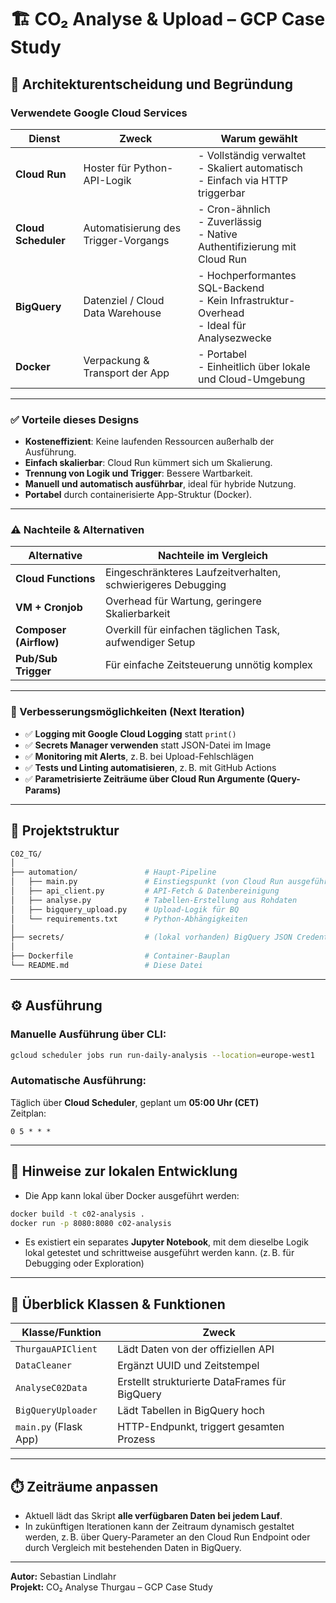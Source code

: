 # 🏗️ CO₂ Analyse & Upload – GCP Case Study

## 🔧 Architekturentscheidung und Begründung

### Verwendete Google Cloud Services

| Dienst              | Zweck                                 | Warum gewählt                                               |
|---------------------|----------------------------------------|-------------------------------------------------------------|
| **Cloud Run**        | Hoster für Python-API-Logik           | - Vollständig verwaltet<br>- Skaliert automatisch<br>- Einfach via HTTP triggerbar |
| **Cloud Scheduler**  | Automatisierung des Trigger-Vorgangs  | - Cron-ähnlich<br>- Zuverlässig<br>- Native Authentifizierung mit Cloud Run |
| **BigQuery**         | Datenziel / Cloud Data Warehouse      | - Hochperformantes SQL-Backend<br>- Kein Infrastruktur-Overhead<br>- Ideal für Analysezwecke |
| **Docker**           | Verpackung & Transport der App        | - Portabel<br>- Einheitlich über lokale und Cloud-Umgebung |

---

### ✅ Vorteile dieses Designs

- **Kosteneffizient**: Keine laufenden Ressourcen außerhalb der Ausführung.
- **Einfach skalierbar**: Cloud Run kümmert sich um Skalierung.
- **Trennung von Logik und Trigger**: Bessere Wartbarkeit.
- **Manuell und automatisch ausführbar**, ideal für hybride Nutzung.
- **Portabel** durch containerisierte App-Struktur (Docker).

---

### ⚠️ Nachteile & Alternativen

| Alternative                    | Nachteile im Vergleich                                   |
|-------------------------------|----------------------------------------------------------|
| **Cloud Functions**           | Eingeschränkteres Laufzeitverhalten, schwierigeres Debugging |
| **VM + Cronjob**              | Overhead für Wartung, geringere Skalierbarkeit           |
| **Composer (Airflow)**        | Overkill für einfachen täglichen Task, aufwendiger Setup |
| **Pub/Sub Trigger**           | Für einfache Zeitsteuerung unnötig komplex               |

---

### 🔁 Verbesserungsmöglichkeiten (Next Iteration)

- ✅ **Logging mit Google Cloud Logging** statt `print()`  
- ✅ **Secrets Manager verwenden** statt JSON-Datei im Image  
- ✅ **Monitoring mit Alerts**, z. B. bei Upload-Fehlschlägen  
- ✅ **Tests und Linting automatisieren**, z. B. mit GitHub Actions  
- ✅ **Parametrisierte Zeiträume über Cloud Run Argumente (Query-Params)**

---

## 📁 Projektstruktur

```bash
C02_TG/
│
├── automation/               # Haupt-Pipeline
│   ├── main.py               # Einstiegspunkt (von Cloud Run ausgeführt)
│   ├── api_client.py         # API-Fetch & Datenbereinigung
│   ├── analyse.py            # Tabellen-Erstellung aus Rohdaten
│   ├── bigquery_upload.py    # Upload-Logik für BQ
│   └── requirements.txt      # Python-Abhängigkeiten
│
├── secrets/                  # (lokal vorhanden) BigQuery JSON Credential
│
├── Dockerfile                # Container-Bauplan
└── README.md                 # Diese Datei
```

---

## ⚙️ Ausführung

### Manuelle Ausführung über CLI:
```bash
gcloud scheduler jobs run run-daily-analysis --location=europe-west1
```

### Automatische Ausführung:
Täglich über **Cloud Scheduler**, geplant um **05:00 Uhr (CET)**  
Zeitplan:  
```cron
0 5 * * *
```

---

## 📒 Hinweise zur lokalen Entwicklung

- Die App kann lokal über Docker ausgeführt werden:
```bash
docker build -t c02-analysis .
docker run -p 8080:8080 c02-analysis
```

- Es existiert ein separates **Jupyter Notebook**, mit dem dieselbe Logik lokal getestet und schrittweise ausgeführt werden kann. (z. B. für Debugging oder Exploration)

---

## 🧠 Überblick Klassen & Funktionen

| Klasse/Funktion          | Zweck |
|--------------------------|-------|
| `ThurgauAPIClient`       | Lädt Daten von der offiziellen API |
| `DataCleaner`            | Ergänzt UUID und Zeitstempel |
| `AnalyseC02Data`         | Erstellt strukturierte DataFrames für BigQuery |
| `BigQueryUploader`       | Lädt Tabellen in BigQuery hoch |
| `main.py` (Flask App)    | HTTP-Endpunkt, triggert gesamten Prozess |

---

## ⏱️ Zeiträume anpassen

- Aktuell lädt das Skript **alle verfügbaren Daten bei jedem Lauf**.
- In zukünftigen Iterationen kann der Zeitraum dynamisch gestaltet werden, z. B. über Query-Parameter an den Cloud Run Endpoint oder durch Vergleich mit bestehenden Daten in BigQuery.

---

**Autor:** Sebastian Lindlahr  
**Projekt:** CO₂ Analyse Thurgau – GCP Case Study  
